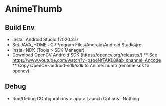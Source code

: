 # AnimeThumb
## Build Env
* Install Android Studio (2020.3.1)
* Set JAVA_HOME : C:\Program Files\Android\Android Studio\jre
* Install NDK (Tools > SDK Manager)
* Download OpenCV Android SDK (https://opencv.org/releases/)
** See https://www.youtube.com/watch?v=psoeNfFAKL8&ab_channel=Ancode
** Copy OpenCV-android-sdk/sdk to AnimeThumb (rename sdk to opencv)
## Debug
* Run/Debug COnfigurations > app > Launch Options : Nothing
